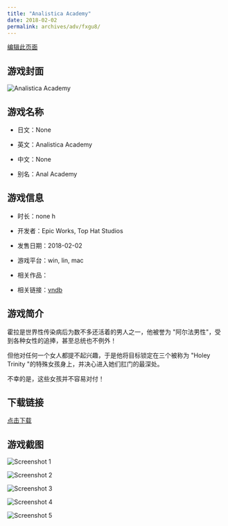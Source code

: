 ```yaml
---
title: "Analistica Academy"
date: 2018-02-02
permalink: archives/adv/fxgu8/
---
```

[编辑此页面](https://github.com/ACG-3/ADV3-source/blob/main/source/_posts/%E5%88%86%E6%9E%90%E5%AD%A6%E9%99%A2.md)

## 游戏封面

![Analistica Academy](https://pan.timero.xyz/d/onedrive/img_lib_001/%E5%88%86%E6%9E%90%E5%AD%A6%E9%99%A2_cover.avif)


## 游戏名称

- 日文：None
- 英文：Analistica Academy
- 中文：None

- 别名：Anal Academy


## 游戏信息

- 时长：none h
- 开发者：Epic Works, Top Hat Studios
- 发售日期：2018-02-02
- 游戏平台：win, lin, mac
- 相关作品：

- 相关链接：[vndb](https://vndb.org/v21520)


## 游戏简介

霍拉是世界性传染病后为数不多还活着的男人之一，他被誉为 "阿尔法男性"，受到各种女性的追捧，甚至总统也不例外！  

但他对任何一个女人都提不起兴趣，于是他将目标锁定在三个被称为 "Holey Trinity "的特殊女孩身上，并决心进入她们肛门的最深处。

不幸的是，这些女孩并不容易对付！


## 下载链接

[点击下载](https://pan.timero.xyz/onedrive/adv_lib_001/%E5%88%86%E6%9E%90%E5%AD%A6%E9%99%A2)


## 游戏截图


![Screenshot 1](https://pan.timero.xyz/d/onedrive/img_lib_001/%E5%88%86%E6%9E%90%E5%AD%A6%E9%99%A2_Screenshot_1.avif)

![Screenshot 2](https://pan.timero.xyz/d/onedrive/img_lib_001/%E5%88%86%E6%9E%90%E5%AD%A6%E9%99%A2_Screenshot_2.avif)

![Screenshot 3](https://pan.timero.xyz/d/onedrive/img_lib_001/%E5%88%86%E6%9E%90%E5%AD%A6%E9%99%A2_Screenshot_3.avif)

![Screenshot 4](https://pan.timero.xyz/d/onedrive/img_lib_001/%E5%88%86%E6%9E%90%E5%AD%A6%E9%99%A2_Screenshot_4.avif)

![Screenshot 5](https://pan.timero.xyz/d/onedrive/img_lib_001/%E5%88%86%E6%9E%90%E5%AD%A6%E9%99%A2_Screenshot_5.avif)

